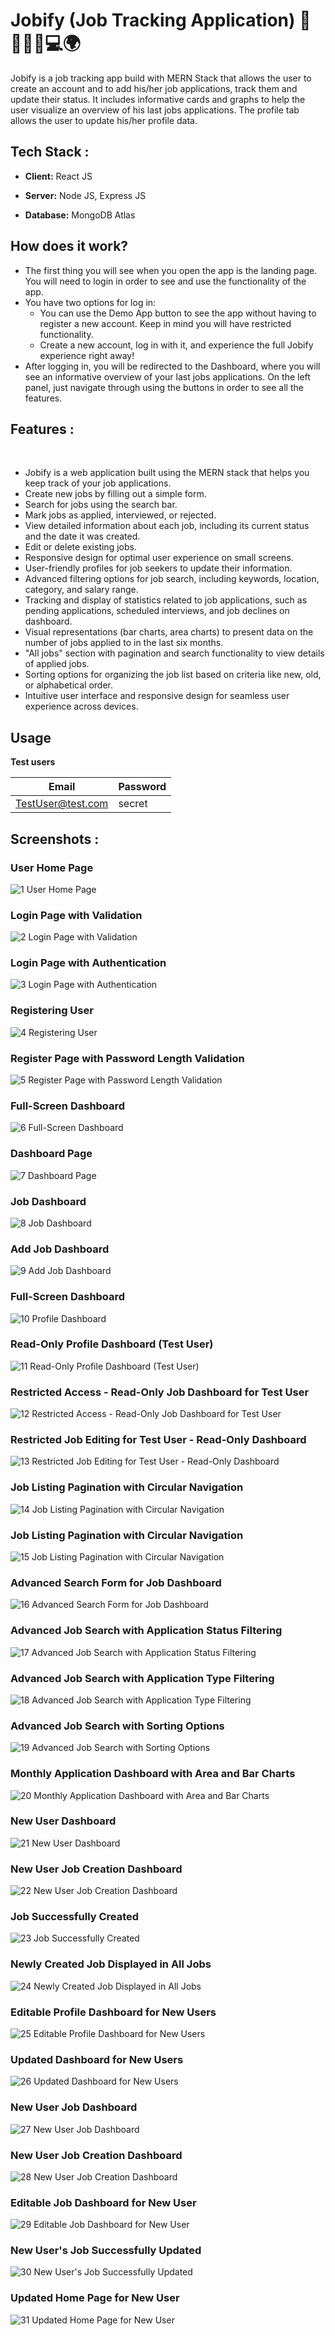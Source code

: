 # Jobify (Job Tracking Application) 🏢👨‍💻💼💻🌍

Jobify is a job tracking app build with MERN Stack that allows the user to create an account and to add his/her job applications, track them and update their status. It includes informative cards and graphs to help the user visualize an overview of his last jobs applications. The profile tab allows the user to update his/her profile data.

## Tech Stack :

* **Client:** React JS

* **Server:** Node JS, Express JS

* **Database:** MongoDB Atlas

## How does it work?

* The first thing you will see when you open the app is the landing page. You will need to login in order to see and use the functionality of the app.
* You have two options for log in:
  * You can use the Demo App button to see the app without having to register a new account. Keep in mind you will have restricted functionality.
  * Create a new account, log in with it, and experience the full Jobify experience right away!
* After logging in, you will be redirected to the Dashboard, where you will see an informative overview of your last jobs applications. On the left panel, just navigate through using the buttons in order to see all the features.


## Features : 

<br/>

<ul>
 <li> Jobify is a web application built using the MERN stack that helps you keep track of your job applications.</li>  
 <li> Create new jobs by filling out a simple form.</li>
 <li> Search for jobs using the search bar.</li>
 <li> Mark jobs as applied, interviewed, or rejected. </li>
 <li> View detailed information about each job, including its current status and the date it was created. </li>
 <li> Edit or delete existing jobs.</li>
 <li> Responsive design for optimal user experience on small screens.</li>
 <li>User-friendly profiles for job seekers to update their information.</li>
 <li>Advanced filtering options for job search, including keywords, location, category, and salary range.</li>
 <li>Tracking and display of statistics related to job applications, such as pending applications, scheduled interviews, and job declines on dashboard.</li>
 <li>Visual representations (bar charts, area charts) to present data on the number of jobs applied to in the last six months.</li>
 <li>"All jobs" section with pagination and search functionality to view details of applied jobs.</li>
 <li>Sorting options for organizing the job list based on criteria like new, old, or alphabetical order.</li>
 <li>Intuitive user interface and responsive design for seamless user experience across devices.</li>
</ul>

## Usage

**Test users**

| Email | Password  |
| -------- | --------- |
| TestUser@test.com | secret |

## Screenshots :

### User Home Page
![1  User Home Page](https://github.com/blackhacker09/Jobify/assets/56511978/f222b668-e343-413a-b956-02fa1eed6bfa)

### Login Page with Validation
![2  Login Page with Validation](https://github.com/blackhacker09/Jobify/assets/56511978/c5109fa9-0a81-4797-9d9f-8a26d75da27e)

### Login Page with Authentication
![3  Login Page with Authentication](https://github.com/blackhacker09/Jobify/assets/56511978/6baa3daf-8036-4ed0-b39a-d2a053082ed8)

### Registering User
![4  Registering User](https://github.com/blackhacker09/Jobify/assets/56511978/c09321c1-1505-4182-9f1b-9ad5693f8bac)

### Register Page with Password Length Validation
![5  Register Page with Password Length Validation](https://github.com/blackhacker09/Jobify/assets/56511978/17f5c4ee-98bf-47a9-913a-8eb19499dba4)

### Full-Screen Dashboard
![6  Full-Screen Dashboard](https://github.com/blackhacker09/Jobify/assets/56511978/7e5e833d-757f-4926-8330-a8a59b12eb0e)

### Dashboard Page
![7  Dashboard Page](https://github.com/blackhacker09/Jobify/assets/56511978/e5ef393b-a1b3-4272-89b4-52b68d2f5fb9)

### Job Dashboard
![8  Job Dashboard](https://github.com/blackhacker09/Jobify/assets/56511978/930acf36-f0f3-4f13-b7f4-ec230026d89d)

### Add Job Dashboard
![9  Add Job Dashboard](https://github.com/blackhacker09/Jobify/assets/56511978/f8b66f84-aa82-442b-9d00-5d15dd54e8fb)

### Full-Screen Dashboard
![10  Profile Dashboard](https://github.com/blackhacker09/Jobify/assets/56511978/8d5beabc-9c6e-47b1-a562-e01e5e739d58)

### Read-Only Profile Dashboard (Test User)
![11  Read-Only Profile Dashboard (Test User)](https://github.com/blackhacker09/Jobify/assets/56511978/9992b8e6-9337-42e8-a98c-d105c8294a2b)

### Restricted Access - Read-Only Job Dashboard for Test User
![12  Restricted Access - Read-Only Job Dashboard for Test User](https://github.com/blackhacker09/Jobify/assets/56511978/4957dc1c-a3e6-4ba6-909b-91367c40539d)

### Restricted Job Editing for Test User - Read-Only Dashboard
![13  Restricted Job Editing for Test User - Read-Only Dashboard](https://github.com/blackhacker09/Jobify/assets/56511978/ba337b0d-c9a2-4d16-8e71-91e3ba27348a)

### Job Listing Pagination with Circular Navigation
![14  Job Listing Pagination with Circular Navigation](https://github.com/blackhacker09/Jobify/assets/56511978/b4d363af-cb03-45b2-9c51-f0cf32cbb841)

### Job Listing Pagination with Circular Navigation
![15  Job Listing Pagination with Circular Navigation](https://github.com/blackhacker09/Jobify/assets/56511978/d5b14e42-b7f2-4c07-a2ea-03ff9d0968cb)

### Advanced Search Form for Job Dashboard
![16  Advanced Search Form for Job Dashboard](https://github.com/blackhacker09/Jobify/assets/56511978/ba407432-140f-4145-bd72-25231c2c16dc)

### Advanced Job Search with Application Status Filtering
![17  Advanced Job Search with Application Status Filtering](https://github.com/blackhacker09/Jobify/assets/56511978/56578cb1-4537-426e-aa1c-0f0ab2594971)

### Advanced Job Search with Application Type Filtering
![18  Advanced Job Search with Application Type Filtering](https://github.com/blackhacker09/Jobify/assets/56511978/b5eaf215-575a-4524-9061-9df20a08d9d4)

### Advanced Job Search with Sorting Options
![19  Advanced Job Search with Sorting Options](https://github.com/blackhacker09/Jobify/assets/56511978/bf178df2-20df-46e7-9b1e-7e4e2923fd99)

### Monthly Application Dashboard with Area and Bar Charts
![20  Monthly Application Dashboard with Area and Bar Charts](https://github.com/blackhacker09/Jobify/assets/56511978/2ae519f3-3991-4ec1-a061-8945092be665)

### New User Dashboard
![21  New User Dashboard](https://github.com/blackhacker09/Jobify/assets/56511978/eade975a-f349-4219-9e45-e14c6adef6be)

### New User Job Creation Dashboard
![22  New User Job Creation Dashboard](https://github.com/blackhacker09/Jobify/assets/56511978/9644c81c-3d09-430c-b69e-2a86811c05b3)

### Job Successfully Created
![23  Job Successfully Created](https://github.com/blackhacker09/Jobify/assets/56511978/54c0bc72-5ab5-4da0-993a-1f83a3d6bdd4)

### Newly Created Job Displayed in All Jobs
![24  Newly Created Job Displayed in All Jobs](https://github.com/blackhacker09/Jobify/assets/56511978/8acb59cd-98bb-4ba9-a1aa-cf80457c589f)

### Editable Profile Dashboard for New Users
![25  Editable Profile Dashboard for New Users](https://github.com/blackhacker09/Jobify/assets/56511978/2bd32714-462c-4b61-bfca-62ae6e60bf48)

### Updated Dashboard for New Users
![26  Updated Dashboard for New Users](https://github.com/blackhacker09/Jobify/assets/56511978/feade52c-43a0-4d77-bc66-b5d2c198212e)

### New User Job Dashboard
![27  New User Job Dashboard](https://github.com/blackhacker09/Jobify/assets/56511978/154677cb-8b9a-4901-8ba0-a51c838d30be)

### New User Job Creation Dashboard
![28  New User Job Creation Dashboard](https://github.com/blackhacker09/Jobify/assets/56511978/7a612506-4ee9-49d4-b5c2-9c7e8c13b268)

### Editable Job Dashboard for New User
![29  Editable Job Dashboard for New User](https://github.com/blackhacker09/Jobify/assets/56511978/8092b0c4-e559-4776-abb9-2a9e589a3c64)

### New User's Job Successfully Updated
![30  New User's Job Successfully Updated](https://github.com/blackhacker09/Jobify/assets/56511978/acc1a333-d55a-455b-a4fd-787ab7f6166c)

### Updated Home Page for New User
![31  Updated Home Page for New User](https://github.com/blackhacker09/Jobify/assets/56511978/5b721310-4860-4eb3-80f0-240ad02b9ef3)


